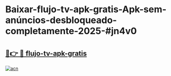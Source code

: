 # Baixar-flujo-tv-apk-gratis-Apk-sem-anúncios-desbloqueado-completamente-2025-#jn4v0

# <h2><a href="https://ainizakaria.my?title=flujo-tv-apk-gratis&ref=24M">🔗👉 🔴 flujo-tv-apk-gratis</a></h2>

[![acn](https://github.com/user-attachments/assets/0f9c940e-d8b0-45ae-aac7-cd30a18b3e1c)](https://ainizakaria.my?title=flujo-tv-apk-gratis&ref=24M)

